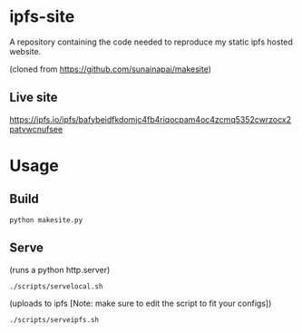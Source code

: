 # ipfs-site
A repository containing the code needed to reproduce my static ipfs hosted website.

(cloned from https://github.com/sunainapai/makesite)


## Live site

https://ipfs.io/ipfs/bafybeidfkdomjc4fb4riqocpam4oc4zcmq5352cwrzocx2patvwcnufsee

# Usage

## Build

```
python makesite.py
```

## Serve

(runs a python http.server)

```
./scripts/servelocal.sh
```

(uploads to ipfs [Note: make sure to edit the script to fit your configs])

```
./scripts/serveipfs.sh
```

